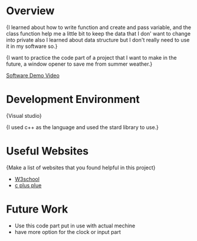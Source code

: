 # Overview

{I learned about how to write function and create and pass variable, and the class function help me a little bit to keep the data that I don' want to change into private
also I learned about data structure but I don't really need to use it in my software so.}

{I want to practice the code part of a project that I want to make in the future, a window opener to save me from summer weather.}

[Software Demo Video](https://youtu.be/8U_SJWBzudU)

# Development Environment

{Visual studio}

{I used c++ as the language and used the stard library to use.}

# Useful Websites

{Make a list of websites that you found helpful in this project}
* [W3school](https://www.w3schools.com/cpp/)
* [c plus plue](https://cplusplus.com/reference/stl/)

# Future Work
* Use this code part put in use with actual mechine
* have more option for the clock or input part

